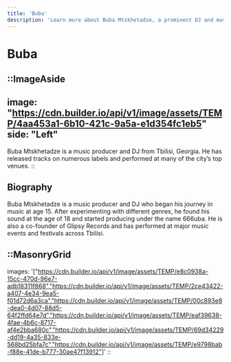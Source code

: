 ```yaml
---
title: 'Buba'
description: 'Learn more about Buba Mtskhetadze, a prominent DJ and music producer from Tbilisi, Georgia.'
---
```


# Buba
::ImageAside
---
image: "https://cdn.builder.io/api/v1/image/assets/TEMP/4aa453a1-6b10-421c-9a5a-e1d354fc1eb5"
side: "Left"
---

Buba Mtskhetadze is a music producer and DJ from Tbilisi, Georgia. He has released tracks on numerous labels and performed at many of the city’s top venues.
::

## Biography

Buba Mtskhetadze is a music producer and DJ who began his journey in music at age 15. After experimenting with different genres, he found his sound at the age of 18 and started producing under the name 666uba. He is also a co-founder of Glipsy Records and has performed at major music events and festivals across Tbilisi.

::MasonryGrid
---
images: '["https://cdn.builder.io/api/v1/image/assets/TEMP/e8c0938a-15cc-470d-96e7-adb18311f868","https://cdn.builder.io/api/v1/image/assets/TEMP/2ce43422-a407-4e34-9ea5-f01d72d6a3ca","https://cdn.builder.io/api/v1/image/assets/TEMP/00c893e8-dea0-4d07-88d5-64f2ffd64e7d","https://cdn.builder.io/api/v1/image/assets/TEMP/eaf39638-4fae-4b6c-8717-af4e2bba680c","https://cdn.builder.io/api/v1/image/assets/TEMP/69d34229-dd19-4a35-833e-568bd25bfa7c","https://cdn.builder.io/api/v1/image/assets/TEMP/e9798bab-f88e-41de-b777-30ae47f13912"]'
::
